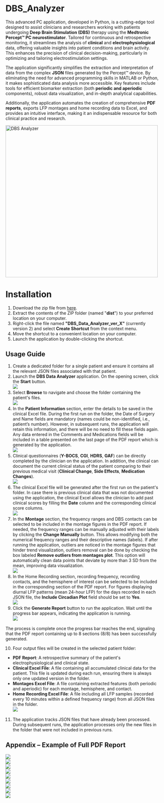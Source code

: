 # DBS_Analyzer
This advanced PC application, developed in Python, is a cutting-edge tool designed to assist clinicians and researchers working with patients undergoing **Deep Brain Stimulation (DBS)** therapy using the **Medtronic Percept™ PC neurostimulator**. Tailored for continuous and retrospective monitoring, it streamlines the analysis of **clinical** and **electrophysiological** data, offering valuable insights into patient conditions and brain activity. This enhances the precision of clinical decision-making, particularly in optimizing and tailoring electrostimulation settings.

The application significantly simplifies the extraction and interpretation of data from the complex **JSON** files generated by the Percept™ device. By eliminating the need for advanced programming skills in MATLAB or Python, it makes sophisticated data analysis more accessible. Key features include tools for efficient biomarker extraction (both **periodic and aperiodic** components), robust data visualization, and in-depth analytical capabilities. 

Additionally, the application automates the creation of comprehensive **PDF reports**, exports LFP montages and home recording data to Excel, and provides an intuitive interface, making it an indispensable resource for both clinical practice and research.


<img src="readme_files/Aspose.Words.946d90c2-b665-4600-b5cf-e80b55be26c8.001.jpg" alt="DBS Analyzer" width="500" height="500">


# Installation
1. Download the zip file from [here](https://drive.google.com/file/d/1u0fwb8m4guAEwfSod4SIQ9pQGDZl-Qb1/view?usp=drive_link).
2. Extract the contents of the ZIP folder (named "**dist**") to your preferred location on your computer.  
3. Right-click the file named **"DBS_Data_Analyzer_ver_X"** (currently version 2) and select **Create Shortcut** from the context menu.  
4. Move the shortcut to a convenient location on your computer.  
5. Launch the application by double-clicking the shortcut.  

## Usage Guide
1. Create a dedicated folder for a single patient and ensure it contains all the relevant JSON files associated with that patient.  
2. Launch the **DBS Data Analyzer** application. On the opening screen, click the **Start** button.  
   ![](readme_files/Aspose.Words.946d90c2-b665-4600-b5cf-e80b55be26c8.002.png)
3. Select **Browse** to navigate and choose the folder containing the patient's files.  
   ![](readme_files/Aspose.Words.946d90c2-b665-4600-b5cf-e80b55be26c8.003.jpg)
4. In the **Patient Information** section, enter the details to be saved in the clinical Excel file. During the first run on the folder, the Date of Surgery and Name fields are mandatory (names could be non-identified, i.e., patient’s number). However, in subsequent runs, the application will retain this information, and there will be no need to fill these fields again. Any data entered in the Comments and Medications fields will be included in a table presented on the last page of the PDF report which is generated by the application.  
   ![](readme_files/Aspose.Words.946d90c2-b665-4600-b5cf-e80b55be26c8.004.jpg)
5. Clinical questionnaires (**Y-BOCS**, **CGI**, **HDRS**, **GAF**) can be directly completed by the clinician on the application. In addition, the clinical can document the current clinical status of the patient comparing to their previous medical visit (**Clinical Change**, **Side Effects**, **Medication Changes**).  
   ![](readme_files/Aspose.Words.946d90c2-b665-4600-b5cf-e80b55be26c8.005.jpg)
6. The clinical Excel file will be generated after the first run on the patient's folder. In case there is previous clinical data that was not documented using the application, the clinical Excel allows the clinician to add past clinical scores by filling the **Date** column and the corresponding clinical score columns.  
   ![](readme_files/Aspose.Words.946d90c2-b665-4600-b5cf-e80b55be26c8.006.jpg)
7. In the **Montage** section, the frequency ranges and DBS contacts can be selected to be included in the montage figures in the PDF report. If needed, the frequency ranges can be manually adjusted with their labels by clicking the **Change Manually** button. This allows modifying both the numerical frequency ranges and their descriptive names (labels). If after running the application, outliers are noticed in the montage figures that hinder trend visualization, outliers removal can be done by checking the box labeled **Remove outliers from montages plot**. This option will automatically clean data points that deviate by more than 3 SD from the mean, improving data visualization.  
   ![](readme_files/Aspose.Words.946d90c2-b665-4600-b5cf-e80b55be26c8.007.jpg)
8. In the Home Recording section, recording frequency, recording contacts, and the hemisphere of interest can be selected to be included in the corresponding section of the PDF report. For figures displaying diurnal LFP patterns (mean 24-hour LFP) for the days recorded in each JSON file, the **Include Circadian Plot** field should be set to **Yes**.  
   ![](readme_files/Aspose.Words.946d90c2-b665-4600-b5cf-e80b55be26c8.008.jpg)
9. Click the **Generate Report** button to run the application. Wait until the progress bar appears, indicating the application is running.  
   ![](readme_files/Aspose.Words.946d90c2-b665-4600-b5cf-e80b55be26c8.009.jpg)  

The process is complete once the progress bar reaches the end, signaling that the PDF report containing up to 8 sections (8/8) has been successfully generated.  

10. Four output files will be created in the selected patient folder:  
   - **PDF Report**: A retrospective summary of the patient's electrophysiological and clinical state.  
   - **Clinical Excel File**: A file containing all accumulated clinical data for the patient. This file is updated during each run, ensuring there is always only one updated version in the folder.  
   - **Montages Excel File**: A file containing extracted features (both periodic and aperiodic) for each montage, hemisphere, and contact.  
   - **Home Recording Excel File**: A file including all LFP samples (recorded every 10 minutes within a defined frequency range) from all JSON files in the folder.  
   ![](readme_files/Aspose.Words.946d90c2-b665-4600-b5cf-e80b55be26c8.010.jpg)

11. The application tracks JSON files that have already been processed. During subsequent runs, the application processes only the new files in the folder that were not included in previous runs.  

## Appendix – Example of Full PDF Report  
![](readme_files/Aspose.Words.946d90c2-b665-4600-b5cf-e80b55be26c8.011.png)  
![](readme_files/Aspose.Words.946d90c2-b665-4600-b5cf-e80b55be26c8.012.png)  
![](readme_files/Aspose.Words.946d90c2-b665-4600-b5cf-e80b55be26c8.013.png)  
![](readme_files/Aspose.Words.946d90c2-b665-4600-b5cf-e80b55be26c8.014.png)  
![](readme_files/Aspose.Words.946d90c2-b665-4600-b5cf-e80b55be26c8.015.png)  
![](readme_files/Aspose.Words.946d90c2-b665-4600-b5cf-e80b55be26c8.016.png)  
![](readme_files/Aspose.Words.946d90c2-b665-4600-b5cf-e80b55be26c8.017.png)  
![](readme_files/Aspose.Words.946d90c2-b665-4600-b5cf-e80b55be26c8.018.png)  
![](readme_files/Aspose.Words.946d90c2-b665-4600-b5cf-e80b55be26c8.019.png)
